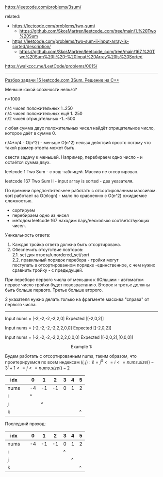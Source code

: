 https://leetcode.com/problems/3sum/

related: 
- https://leetcode.com/problems/two-sum/
  - https://github.com/SkosMartren/leetcode_com/tree/main/1.%20Two%20Sum
- https://leetcode.com/problems/two-sum-ii-input-array-is-sorted/description/
  - https://github.com/SkosMartren/leetcode_com/tree/main/167.%20Two%20Sum%20II%20-%20Input%20Array%20Is%20Sorted

https://walkccc.me/LeetCode/problems/0015/

_______

[Разбор задачи 15 leetcode.com 3Sum. Решение на C++](https://www.youtube.com/watch?v=F3hwiKebyCw)

Меньше какой сложности нельзя? 

n=1000

n/4 чисел положительных 1..250  
n/4 чисел положительных ещё 1..250   
n/2 чисел отрицательных -1..-500

любая сумма двух положительных чисел найдёт отрицательное число, которое даёт в сумме 0.

n/4*п/4 - O(n^2) - меньше O(n^2) нельзя действий просто потому что такой размер ответа может быть.

свести задачу к меньшей. Например, перебираем одно число - и остаётся сумма двух.

leetcode 1 Two Sum - с хэш-таблицей. Массив не отсортирован.

leetcode 167 Two Sum II - input аггау is sorted - два указателя.

По времени предпочтительнее работать с отсортированным массивом.  
sort работает за O(nlogn) - мало по сравнению с O(n^2) ожидаемое сложностью.

- сортируем
- перебираем одно из чисел
- методом leetcode 167 находим пару/несколько соответствующих чисел.

Уникальность ответа:
1. Каждая тройка ответа должна быть отсортирована.
2. Обеспечить отсутствие повторов:  
2.1. set для ответа/unordered_set/sort  
2.2. правильный порядок перебора - тройки могут  
поступать в отсортированном порядке -единственное, с чем нужно сравнить тройку - с предыдущей.

При переборе первого числа от меньших к бОльшим - автоматом первое число тройки будет повозрастанию.
Второе и третье должны быть больше первого. Третье больше второго.

2 указателя нужно делать только на фрагменте массива "справа" от первого числа.

_______

Input nums = [-2,-2,-2,-2,2,0] Expected [[-2,0,2]]

Input nums = [-2,-2,-2,-2,2,2,0,0] Expected [[-2,0,2]]

Input nums = [-2,-2,-2,-2,2,2,2,0,0,0] Expected [[-2,0,2],[0,0,0]]


<p align="center">Example 1:</p>

Будем работать с отсортированным nums, таким образом, что проитерируемся по всем индексам $(i, j) : i != j  ^ 0 <= i <= nums.size() - 3 ^ i + 1 <= j <= nums.size() - 2$

| idx  	|   	| 0  	|  1 	|  2 	|  3	|  4	| 5 	|
|------	|---	|----	|----	|----	|---	|---	|---	|
| nums 	|   	| -4 	| -1 	| -1 	| 0 	| 1 	| 2 	|
| i    	|   	| ^  	|    	|    	|   	|   	|   	|
| j    	|   	|    	| ^  	|    	|   	|   	|   	|
| k    	|   	|    	|    	|    	|   	|   	| ^ 	|


Последний проход: 

| idx  	|   	| 0  	|  1 	|  2 	|  3	|  4	| 5 	|
|------	|---	|----	|----	|----	|---	|---	|---	|
| nums 	|   	| -4 	| -1 	| -1 	| 0 	| 1 	| 2 	|
| i    	|   	|    	|    	|    	| ^ 	|   	|   	|
| j    	|   	|    	|    	|    	|   	| ^ 	|   	|
| k    	|   	|    	|    	|    	|   	|   	| ^ 	|
